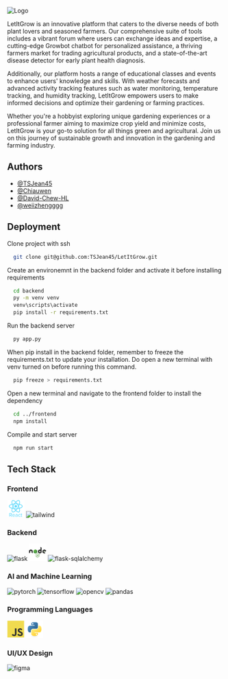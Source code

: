 ![Logo](https://let-it-grow.vercel.app/static/media/logo.4c55dc8cfaa7c9a57cf0.png)

LetItGrow is an innovative platform that caters to the diverse needs of both plant lovers and seasoned farmers. Our comprehensive suite of tools includes a vibrant forum where users can exchange ideas and expertise, a cutting-edge Growbot chatbot for personalized assistance, a thriving farmers market for trading agricultural products, and a state-of-the-art disease detector for early plant health diagnosis.

Additionally, our platform hosts a range of educational classes and events to enhance users' knowledge and skills. With weather forecasts and advanced activity tracking features such as water monitoring, temperature tracking, and humidity tracking, LetItGrow empowers users to make informed decisions and optimize their gardening or farming practices.

Whether you're a hobbyist exploring unique gardening experiences or a professional farmer aiming to maximize crop yield and minimize costs, LetItGrow is your go-to solution for all things green and agricultural. Join us on this journey of sustainable growth and innovation in the gardening and farming industry.

## Authors

- [@TSJean45](https://github.com/TSJean45)
- [@Chiauwen](https://github.com/Chiauwen)
- [@David-Chew-HL](https://github.com/David-Chew-HL)
- [@weiizhengggg](https://github.com/weiizhengggg)

## Deployment

Clone project with ssh

```bash
  git clone git@github.com:TSJean45/LetItGrow.git
```

Create an environemnt in the backend folder and activate it before installing requirements

```bash
  cd backend
  py -m venv venv
  venv\scripts\activate
  pip install -r requirements.txt
```

Run the backend server

```bash
  py app.py
```

When pip install in the backend folder, remember to freeze the requirements.txt to update your installation. Do open a new terminal with venv turned on before running this command.
```bash
  pip freeze > requirements.txt
```

Open a new terminal and navigate to the frontend folder to install the dependency

```bash
  cd ../frontend
  npm install
```

Compile and start server

```bash
  npm run start
```

## Tech Stack

### Frontend

<p align="left"> 
  <img src="https://raw.githubusercontent.com/devicons/devicon/master/icons/react/react-original-wordmark.svg" alt="react" width="40" height="40"/> 
  <img src="https://www.vectorlogo.zone/logos/tailwindcss/tailwindcss-icon.svg" alt="tailwind" width="40" height="40"/> 
</p>

### Backend

<p align="left"> 
  <img src="https://upload.wikimedia.org/wikipedia/commons/thumb/3/3c/Flask_logo.svg/690px-Flask_logo.svg.png" alt="flask" width="40" height="40"/> 
  <img src="https://raw.githubusercontent.com/devicons/devicon/master/icons/nodejs/nodejs-original-wordmark.svg" alt="nodejs" width="40" height="40"/> 
  <img src="https://flask-sqlalchemy.palletsprojects.com/en/3.1.x/_static/flask-sqlalchemy-logo.png)" alt="flask-sqlalchemy" width="40" height="40"/> 
</p>

### AI and Machine Learning

<p align="left"> 
  <img src="https://www.vectorlogo.zone/logos/pytorch/pytorch-icon.svg" alt="pytorch" width="40" height="40"/> 
  <img src="https://www.vectorlogo.zone/logos/tensorflow/tensorflow-icon.svg" alt="tensorflow" width="40" height="40"/> 
  <img src="https://opencv.org/wp-content/uploads/2020/07/OpenCV_logo_no_text-1.svg" alt="opencv" width="40" height="40"/> 
  <img src="https://pandas.pydata.org/static/img/pandas_white.svg" alt="pandas" width="40" height="40"/> 
</p>

### Programming Languages

<p align="left"> 
  <img src="https://raw.githubusercontent.com/devicons/devicon/master/icons/javascript/javascript-original.svg" alt="javascript" width="40" height="40"/> 
  <img src="https://raw.githubusercontent.com/devicons/devicon/master/icons/python/python-original.svg" alt="python" width="40" height="40"/> 
  </p>

### UI/UX Design

<p align="left"> 
  <img src="https://www.vectorlogo.zone/logos/figma/figma-icon.svg" alt="figma" width="40" height="40"/> 
</p>
